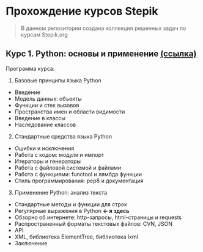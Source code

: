 # Прохождение курсов Stepik
>В данном репозитории создана коллекция решенных задач по курсам Stepik.org
## Курс 1. Python: основы и применение [(ссылка)](https://stepik.org/course/512/syllabus)
Программа курса:
1. Базовые принципы языка Python
* Введение
* Модель данных: объекты
* Функции и стек вызовов
* Пространства имен и области видимости
* Введение в классы
* Наследование классов
2. Cтандартные средства языка Python
* Ошибки и исключения
* Работа с кодом: модули и импорт
* Итераторы и генераторы
* Работа с файловой системой и файлами 
* Работа с функциями: functool и лямбда функции
* Стиль программирования: pep8 и документация
3. Применение Python: анализ текста
* Стандартные методы и функции для строк
* Регулярные выражения в Python **<- я здесь**
* Обзорно об интернете: http-запросы, html-страницы и requests
* Распространенный форматы текстовых файлов: CVN, JSON
* API
* XML, библиотека ElementTree, библиотека lxml
* Заключение